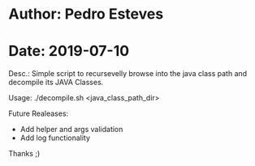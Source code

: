 # Author:    Pedro Esteves
# Date:     2019-07-10

Desc.: Simple script to recursevelly browse into the java class path and decompile its JAVA Classes.

Usage: ./decompile.sh <java_class_path_dir>

Future Realeases:

- Add helper and args validation
- Add log functionality

Thanks ;)
